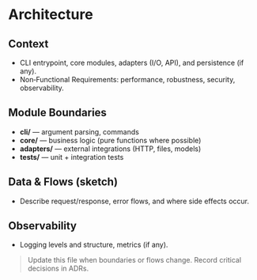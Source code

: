 # Architecture

## Context
- CLI entrypoint, core modules, adapters (I/O, API), and persistence (if any).
- Non‑Functional Requirements: performance, robustness, security, observability.

## Module Boundaries
- **cli/** — argument parsing, commands
- **core/** — business logic (pure functions where possible)
- **adapters/** — external integrations (HTTP, files, models)
- **tests/** — unit + integration tests

## Data & Flows (sketch)
- Describe request/response, error flows, and where side effects occur.

## Observability
- Logging levels and structure, metrics (if any).

> Update this file when boundaries or flows change. Record critical decisions in ADRs.
